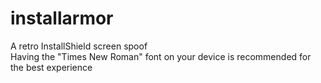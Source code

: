 # installarmor
A retro InstallShield screen spoof\
Having the "Times New Roman" font on your device is recommended for the best experience
